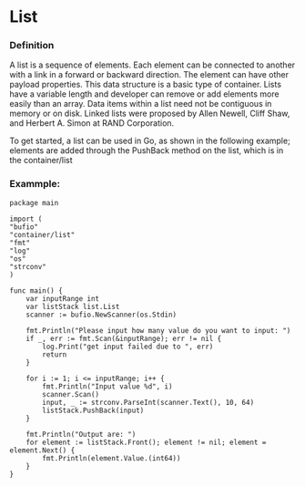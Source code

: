 # List

### Definition
A list is a sequence of elements. Each element can be connected to another with a link in a forward or backward direction. The element can have other payload properties. This data structure is a basic type of container. Lists have a variable length and developer can remove or add elements more easily than an array. Data items within a list need not be contiguous in memory or on disk. Linked lists were proposed by Allen Newell, Cliff Shaw, and Herbert A. Simon at RAND Corporation.

To get started, a list can be used in Go, as shown in the following example; elements are added through the PushBack method on the list, which is in the container/list

### Exammple: 
    package main

    import (
    "bufio"
    "container/list"
    "fmt"
    "log"
    "os"
    "strconv"
    )

    func main() {
        var inputRange int
        var listStack list.List
        scanner := bufio.NewScanner(os.Stdin)
    
        fmt.Println("Please input how many value do you want to input: ")
        if _, err := fmt.Scan(&inputRange); err != nil {
            log.Print("get input failed due to ", err)
            return
        }

        for i := 1; i <= inputRange; i++ {
            fmt.Println("Input value %d", i)
            scanner.Scan()
            input, _ := strconv.ParseInt(scanner.Text(), 10, 64)
            listStack.PushBack(input)
        }
    
        fmt.Println("Output are: ")
        for element := listStack.Front(); element != nil; element = element.Next() {
            fmt.Println(element.Value.(int64))
        }
    }

